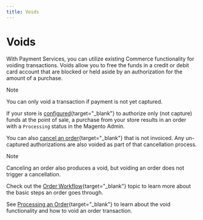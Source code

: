 ```yaml
---
title: Voids
---
```

# Voids

With Payment Services, you can utilize existing Commerce functionality for voiding transactions. Voids allow you to free the funds in a credit or debit card account that are blocked or held aside by an authorization for the amount of a purchase.

>[!NOTE]
>
>You can only void a transaction if payment is not yet captured.

If your store is [configured](https://docs.magento.com/user-guide/configuration/sales/payment-methods.html#payment-actions){target="_blank"} to authorize only (not capture) funds at the point of sale, a purchase from your store results in an order with a `Processing` status in the Magento Admin.

You can also [cancel an order](https://docs.magento.com/user-guide/sales/order-update.html#cancel-a-pending-order){target="_blank"} that is not invoiced. Any un-captured authorizations are also voided as part of that cancellation process.

>[!NOTE]
>
>Canceling an order also produces a void, but voiding an order does not trigger a cancellation.

Check out the [Order Workflow](https://docs.magento.com/user-guide/sales/order-workflow.html){target="_blank"} topic to learn more about the basic steps an order goes through.

See [Processing an Order](https://docs.magento.com/user-guide/sales/order-processing.html){target="_blank"} to learn about the void functionality and how to void an order transaction.
